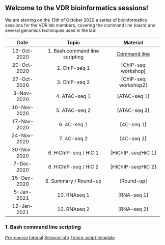## Welcome to the VDR bioinformatics sessions!

We are starting on the 13th of October 2020 a series of bioinformatics sessions for the VDR lab members, covering the command line (bash) and several genomics techniques used in the lab!

| Date            |   Topic  | Material |
|:------------------------:|:----------:|:--------:|
|13-Oct-2020| 1. Bash command line scripting | [Command line](https://drive.google.com/drive/folders/1RK7tvdJ9A4OP_lM7eGXGrRjGaGG-rftf) |
|20-Oct-2020| 2. ChIP-seq 1 | [ChIP-seq workshop]|
|27-Oct-2020| 3. ChIP-seq 2 | [ChIP-seq workshop2]|
|3-Nov-2020| 4. ATAC-seq 1 | [ATAC-seq 1]|
|10-Nov-2020| 5. ATAC-seq 2 | [ATAC-seq 2]|
|17-Nov-2020| 6. 4C-seq 1 | [4C-seq 1]|
|24-Nov-2020| 7. 4C-seq 2 | [4C-seq 2]|
|30-Nov-2020| 6. HiChIP-seq / HiC 1 | [HiChIP-seq/HiC 1]|
|7-Dec-2020| 8. HiChIP-seq / HiC 2 | [HiChIP-seq/HiC 2]|
|15-Dec-2020| 9. Summary / Round-up | [Round-up]|
|5-Jan-2021| 10. RNAseq 1 | [RNA-seq 1]|
|12-Jan-2021| 10. RNAseq 2 | [RNA-seq 2]|

### 1. Bash command line scripting 

[Pre-course tutorial](https://linuxconfig.org/bash-scripting-tutorial-for-beginners)
[Session info](https://drive.google.com/drive/folders/1RK7tvdJ9A4OP_lM7eGXGrRjGaGG-rftf)
[Totoro script template](https://github.com/MafGal/VDRbioinfo/SCRIPTS)
